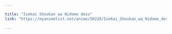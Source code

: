 ```yaml
---

title: "Isekai Shoukan wa Nidome desu"
link: "https://myanimelist.net/anime/50220/Isekai_Shoukan_wa_Nidome_desu"
 
---
```

